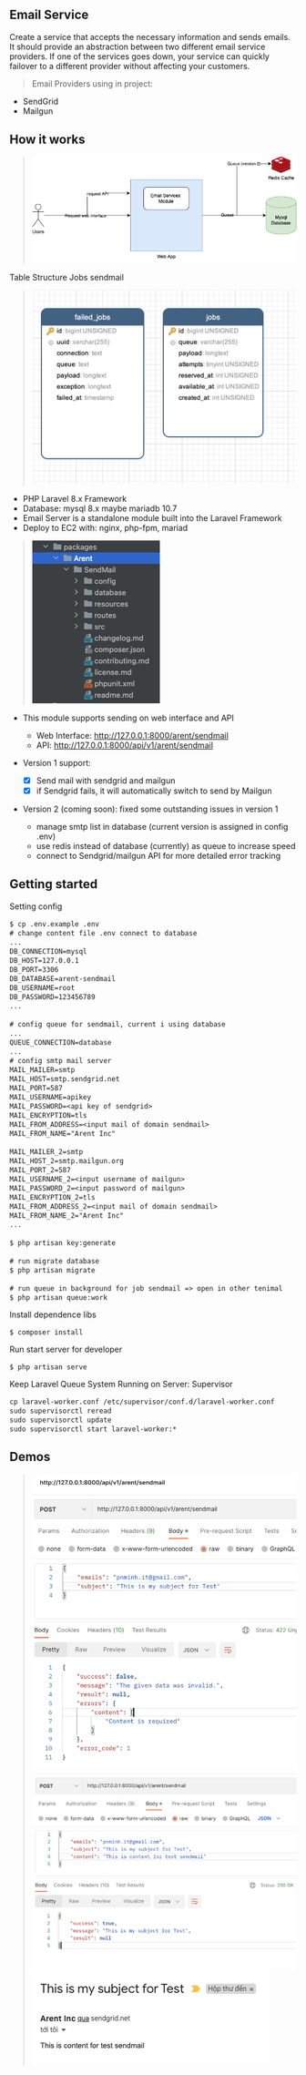 ## Email Service

Create a service that accepts the necessary information and sends emails. It should provide an abstraction between two different email service providers. If one of the services goes down, your service can quickly failover to a different provider without affecting your customers.
> Email Providers using in project:
- SendGrid
- Mailgun

## How it works
> ![alt text](images_readme/arent_code_mail.png "Diagram")

Table Structure Jobs sendmail
> ![alt text](images_readme/table_structure.png "Diagram")
- PHP Laravel 8.x Framework
- Database: mysql 8.x maybe mariadb 10.7
- Email Server is a standalone module built into the Laravel Framework
- Deploy to EC2 with: nginx, php-fpm, mariad

> ![alt text](images_readme/1.png "Package module sendmail")
- This module supports sending on web interface and API
  - Web Interface: http://127.0.0.1:8000/arent/sendmail
  - API: http://127.0.0.1:8000/api/v1/arent/sendmail

- Version 1 support:
  - [x] Send mail with sendgrid and mailgun
  - [x] if Sendgrid fails, it will automatically switch to send by Mailgun
- Version 2 (coming soon): fixed some outstanding issues in version 1
  - manage smtp list in database (current version is assigned in config .env)
  - use redis instead of database (currently) as queue to increase speed
  - connect to Sendgrid/mailgun API for more detailed error tracking

## Getting started
Setting config
```
$ cp .env.example .env
# change content file .env connect to database
... 
DB_CONNECTION=mysql
DB_HOST=127.0.0.1
DB_PORT=3306
DB_DATABASE=arent-sendmail
DB_USERNAME=root
DB_PASSWORD=123456789
...

# config queue for sendmail, current i using database
...
QUEUE_CONNECTION=database
...
# config smtp mail server
MAIL_MAILER=smtp
MAIL_HOST=smtp.sendgrid.net
MAIL_PORT=587
MAIL_USERNAME=apikey
MAIL_PASSWORD=<api key of sendgrid>
MAIL_ENCRYPTION=tls
MAIL_FROM_ADDRESS=<input mail of domain sendmail>
MAIL_FROM_NAME="Arent Inc"

MAIL_MAILER_2=smtp
MAIL_HOST_2=smtp.mailgun.org
MAIL_PORT_2=587
MAIL_USERNAME_2=<input username of mailgun>
MAIL_PASSWORD_2=<input password of mailgun>
MAIL_ENCRYPTION_2=tls
MAIL_FROM_ADDRESS_2=<input mail of domain sendmail>
MAIL_FROM_NAME_2="Arent Inc"
...

$ php artisan key:generate

# run migrate database
$ php artisan migrate

# run queue in background for job sendmail => open in other tenimal
$ php artisan queue:work  
```

Install dependence libs
```
$ composer install
```

Run start server for developer
```
$ php artisan serve
```

Keep Laravel Queue System Running on Server: Supervisor
```
cp laravel-worker.conf /etc/supervisor/conf.d/laravel-worker.conf
sudo supervisorctl reread
sudo supervisorctl update
sudo supervisorctl start laravel-worker:*

```

## Demos
> ![alt text](images_readme/2.png "2")
> ![alt text](images_readme/3.png "3")
> ![alt text](images_readme/4.png "4")
